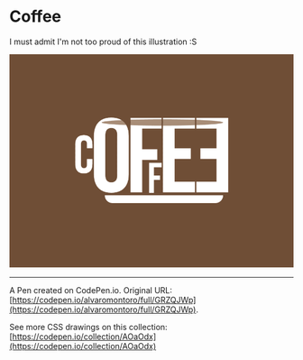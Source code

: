 # Coffee

I must admit I'm not too proud of this illustration :S

![illustration of a cup of coffee formed with the letters of the word "coffee"](https://github.com/alvaromontoro/CSS-Illustrations/blob/master/illustrations/letters/coffee/coffee.png?raw=true)

---

A Pen created on CodePen.io. Original URL: [https://codepen.io/alvaromontoro/full/GRZQJWp](https://codepen.io/alvaromontoro/full/GRZQJWp).

See more CSS drawings on this collection: [https://codepen.io/collection/AOaOdx](https://codepen.io/collection/AOaOdx)
